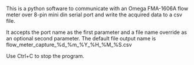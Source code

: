 This is a python software to communicate with an Omega FMA-1606A flow meter over 8-pin mini din serial port and write the acquired data to a csv file.

It accepts the port name as the first parameter and a file name override as an optional second parameter. The default file output name is flow_meter_capture_%d_%m_%Y_%H_%M_%S.csv

Use Ctrl+C to stop the program.
